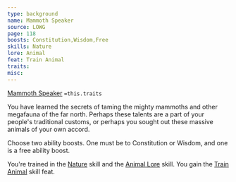 ```yaml
---
type: background
name: Mammoth Speaker 
source: LOWG
page: 118
boosts: Constitution,Wisdom,Free
skills: Nature
lore: Animal
feat: Train Animal
traits: 
misc: 
---
```


[Mammoth Speaker](###%20Mammoth%20Speaker)
`=this.traits`


You have learned the secrets of taming the mighty mammoths and other megafauna of the far north. Perhaps these talents are a part of your people's traditional customs, or perhaps you sought out these massive animals of your own accord.

Choose two ability boosts. One must be to Constitution or Wisdom, and one is a free ability boost.

You're trained in the [Nature](Nature) skill and the [Animal Lore](Animal%20Lore) skill. You gain the [Train Animal](Train%20Animal) skill feat.

